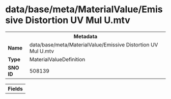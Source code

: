 <h1>data/base/meta/MaterialValue/Emissive Distortion UV Mul U.mtv</h1><table><tr><th colspan="100%">Metadata</th></tr><tr><td><b>Name</b></td><td>data/base/meta/MaterialValue/Emissive Distortion UV Mul U.mtv</td></tr><tr><td><b>Type</b></td><td>MaterialValueDefinition</td></tr><tr><td><b>SNO ID</b></td><td>508139</td></tr></table>

<table><tr><th colspan="100%">Fields</th></tr></table>

